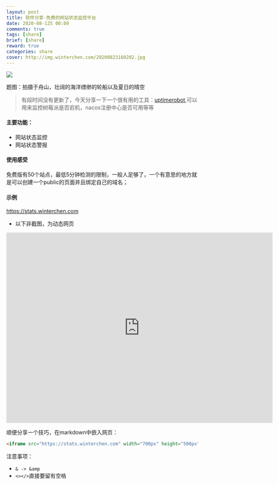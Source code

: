```yaml
---
layout: post
title: 软件分享-免费的网站状态监控平台
date: 2020-08-125 00:09
comments: true
tags: [share]
brief: [share]
reward: true
categories: share
cover: http://img.winterchen.com/20200823160202.jpg
---
```


![](http://img.winterchen.com/20200823160202.jpg)

题图：拍摄于舟山，壮阔的海洋缥缈的轮船以及夏日的晴空

> 有段时间没有更新了，今天分享一下一个很有用的工具：[uptimerobot](https://uptimerobot.com/),可以用来监控树莓派是否宕机，nacos注册中心是否可用等等

#### 主要功能：

- 网站状态监控
- 网站状态警报


#### 使用感受

免费版有50个站点，最低5分钟检测的限制，一般人足够了，一个有意思的地方就是可以创建一个public的页面并且绑定自己的域名；

#### 示例

https://stats.winterchen.com

- 以下非截图，为动态网页

<iframe src="https://stats.winterchen.com" width="700px" height="500px" frameborder="0" scrolling="no"> </iframe>

顺便分享一个技巧，在markdown中嵌入网页：

```html
<iframe src="https://stats.winterchen.com" width="700px" height="500px" frameborder="0" scrolling="no"> </iframe>
```
注意事项：

- `& -> &amp`
- `<></>`直接要留有空格



